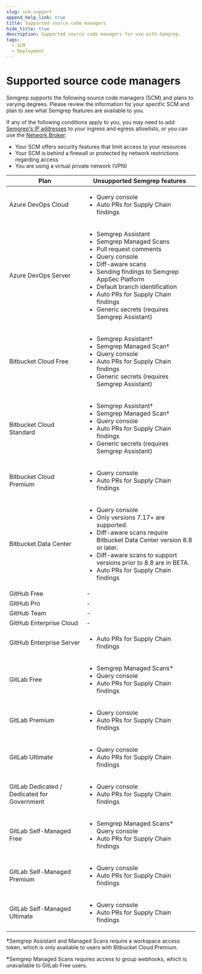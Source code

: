 ```yaml
---
slug: scm-support
append_help_link: true
title: Supported source code managers
hide_title: true
description: Supported source code managers for use with Semgrep.
tags:
  - SCM
  - Deployment
---
```


# Supported source code managers

Semgrep supports the following source code managers (SCM) and plans to varying degrees. Please review the information for your specific SCM and plan to see what Semgrep features are available to you.

If any of the following conditions apply to you, you may need to add [Semgrep's IP addresses](/deployment/checklist#ip-addresses) to your ingress and egress allowlists, or you can use the [Network Broker](/semgrep-ci/network-broker):

- Your SCM offers security features that limit access to your resources
- Your SCM is behind a firewall or protected by network restrictions regarding access
- You are using a virtual private network (VPN)

| Plan | Unsupported Semgrep features |
| - | - |
| Azure DevOps Cloud | <ul><li>Query console</li><li>Auto PRs for Supply Chain findings</li></ul> |
| Azure DevOps Server | <ul><li>Semgrep Assistant</li><li>Semgrep Managed Scans</li><li>Pull request comments</li><li>Query console</li><li>Diff-aware scans</li><li>Sending findings to Semgrep AppSec Platform</li><li>Default branch identification</li><li>Auto PRs for Supply Chain findings</li><li>Generic secrets (requires Semgrep Assistant)</li></ul> |
| Bitbucket Cloud Free | <ul><li>Semgrep Assistant†</li><li> Semgrep Managed Scan†</li><li> Query console</li><li>Auto PRs for Supply Chain findings</li><li>Generic secrets (requires Semgrep Assistant)</li></ul> |
| Bitbucket Cloud Standard | <ul><li>Semgrep Assistant†</li><li>Semgrep Managed Scan†</li><li> Query console</li><li>Auto PRs for Supply Chain findings</li><li>Generic secrets (requires Semgrep Assistant)</li></ul> |
| Bitbucket Cloud Premium | <ul><li>Query console</li><li>Auto PRs for Supply Chain findings</li></ul> |
| Bitbucket Data Center | <ul><li>Query console</li><li>Only versions 7.17+ are supported.</li><li>Diff-aware scans require Bitbucket Data Center version 8.8 or later.</li><li>Diff-aware scans to support versions prior to 8.8 are in BETA.</li><li>Auto PRs for Supply Chain findings</li></ul> |
| GitHub Free | - |
| GitHub Pro | - |
| GitHub Team | - |
| GitHub Enterprise Cloud | - |
| GitHub Enterprise Server | <ul><li>Auto PRs for Supply Chain findings</li></ul> |
| GitLab Free | <ul><li>Semgrep Managed Scans*</li><li> Query console</li><li>Auto PRs for Supply Chain findings</li></ul> |
| GitLab Premium | <ul><li>Query console</li><li>Auto PRs for Supply Chain findings</li></ul> |
| GitLab Ultimate | <ul><li>Query console</li><li>Auto PRs for Supply Chain findings</li></ul> |
| GitLab Dedicated / Dedicated for Government | <ul><li>Query console</li><li>Auto PRs for Supply Chain findings</li></ul> |
| GitLab Self-Managed Free | <ul><li>Semgrep Managed Scans*<br /> Query console</li><li>Auto PRs for Supply Chain findings</li></ul> |
| GitLab Self-Managed Premium | <ul><li>Query console</li><li>Auto PRs for Supply Chain findings</li></ul> |
| GitLab Self-Managed Ultimate | <ul><li>Query console</li><li>Auto PRs for Supply Chain findings</li></ul> |

<strong>†</strong>Semgrep Assistant and Managed Scans require a workspace access token, which is only available to users with Bitbucket Cloud Premium.

<strong>*</strong>Semgrep Managed Scans requires access to group webhooks, which is unavailable to GitLab Free users. 

<!--
## Azure DevOps

| Plan | Unsupported Semgrep features |
| - | - |
| Azure DevOps Cloud | - |
| Azure DevOps Server | Semgrep Assistant<br /> Semgrep Managed Scans<br /> Pull request comments |

## Bitbucket

| Plan | Unsupported Semgrep features |
| - | - |
| Bitbucket Cloud Free | †Semgrep Assistant<br /> †Semgrep Managed Scan |
| Bitbucket Cloud Standard | †Semgrep Assistant<br /> †Semgrep Managed Scan |
| Bitbucket Cloud Premium | - |
| Bitbucket Data Center | Semgrep Assistant<br /> Diff-aware scans require Bitbucket Data Center version 8.8 or later.<br /> Diff-aware scans to support versions prior to 8.8 are in BETA. |

†Semgrep Assistant and Managed Scans require a workspace access token, which is only available to users with Bitbucket Cloud Premium.

## GitHub

| Plan | Unsupported Semgrep features |
| - | - |
| GitHub Free | - |
| GitHub Pro | - |
| GitHub Team | - |
| GitHub Enterprise Cloud | - |
| GitHub Enterprise Server | - |

Query console is available only to users with GitHub-hosted plans, such as Free, Pro, Team, and Enterprise Cloud.

## GitLab

| Plan | Unsupported Semgrep features |
| - | - |
| GitLab Free | *Semgrep Managed Scans |
| GitLab Premium | - |
| GitLab Ultimate | - |
| GitLab Dedicated / Dedicated for Government | - |
| GitLab Self-Managed Free | *Semgrep Managed Scans |
| GitLab Self-Managed Premium | - |
| GitLab Self-Managed Ultimate | - |

*Semgrep Managed Scans requires access to group webhooks, which is unavailable to GitLab Free users. 
-->
